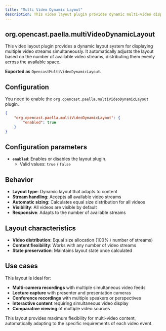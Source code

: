 ```yaml
---
title: "Multi Video Dynamic Layout"
description: This video layout plugin provides dynamic multi-video display capabilities for multiple video streams.
---
```


## org.opencast.paella.multiVideoDynamicLayout

This video layout plugin provides a dynamic layout system for displaying multiple video streams simultaneously. It automatically adjusts the layout based on the number of available video streams, distributing them evenly across the available space.

**Exported as** `OpencastMultiVideoDynamicLayout`.

## Configuration

You need to enable the `org.opencast.paella.multiVideoDynamicLayout` plugin.

```json
{
    "org.opencast.paella.multiVideoDynamicLayout": {
        "enabled": true
    }    
}
```

## Configuration parameters

- **`enabled`**: Enables or disables the layout plugin.
  - Valid values: `true` / `false`

## Behavior

- **Layout type**: Dynamic layout that adapts to content
- **Stream handling**: Accepts all available video streams
- **Automatic sizing**: Calculates equal size distribution for all videos
- **Visibility**: All videos are visible by default
- **Responsive**: Adapts to the number of available streams

## Layout characteristics

- **Video distribution**: Equal size allocation (100% / number of streams)
- **Content flexibility**: Works with any number of video streams
- **State preservation**: Maintains layout state once calculated


## Use cases

This layout is ideal for:

- **Multi-camera recordings** with multiple simultaneous video feeds
- **Lecture capture** with presenter and presentation cameras
- **Conference recordings** with multiple speakers or perspectives
- **Interactive content** requiring simultaneous video display
- **Comparative viewing** of multiple video sources


This layout provides maximum flexibility for multi-video content, automatically adapting to the specific requirements of each video event.